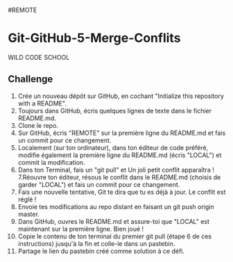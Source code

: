 #REMOTE
# Git-GitHub-5-Merge-Conflits
WILD CODE SCHOOL

## Challenge
1. Crée un nouveau dépôt sur GitHub, en cochant "Initialize this repository with a README".
2. Toujours dans GitHub, écris quelques lignes de texte dans le fichier README.md.
3. Clone le repo.
4. Sur GitHub, écris "REMOTE" sur la première ligne du README.md et fais un commit pour ce changement.
5. Localement (sur ton ordinateur), dans ton éditeur de code préféré, modifie également la première ligne du README.md (écris "LOCAL") et commit la modification.
6. Dans ton Terminal, fais un "git pull" et Un joli petit conflit apparaîtra !
7.Réouvre ton éditeur, résous le conflit dans le README.md (choisis de garder "LOCAL") et fais un commit pour ce changement.
8. Fais une nouvelle tentative, Git te dira que tu es déjà à jour. Le conflit est réglé !
9. Envoie tes modifications au repo distant en faisant un git push origin master.
10. Dans GitHub, ouvres le README.md et assure-toi que "LOCAL" est maintenant sur la première ligne. Bien joué !
11. Copie le contenu de ton terminal du premier git pull (étape 6 de ces instructions) jusqu'à la fin et colle-le dans un pastebin.
12. Partage le lien du pastebin créé comme solution à ce défi.

